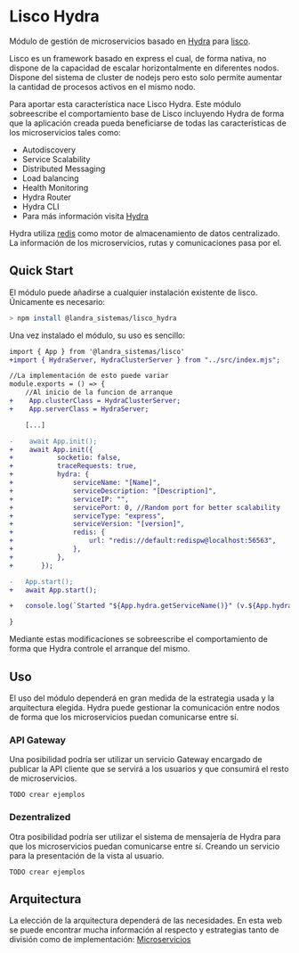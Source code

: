 # Lisco Hydra

Módulo de gestión de microservicios basado en [Hydra](https://www.hydramicroservice.com/) para [lisco](https://github.com/landra-sistemas/lisco).



 Lisco es un framework basado en express el cual, de forma nativa, no dispone de la capacidad de escalar horizontalmente en diferentes nodos. Dispone del sistema de cluster de nodejs pero esto solo permite aumentar la cantidad de procesos activos en el mismo nodo. 

 Para aportar esta característica nace Lisco Hydra. Este módulo sobreescribe el comportamiento base de Lisco incluyendo Hydra de forma que la aplicación creada pueda beneficiarse de todas las características de los microservicios tales como:
 
 - Autodiscovery
 - Service Scalability
 - Distributed Messaging
 - Load balancing
 - Health Monitoring
 - Hydra Router
 - Hydra CLI    
 - Para más información visita [Hydra](https://www.hydramicroservice.com/)



Hydra utiliza [redis](https://redis.io) como motor de almacenamiento de datos centralizado. La información de los microservicios, rutas y comunicaciones pasa por el.


## Quick Start

El módulo puede añadirse a cualquier instalación existente de lisco. Únicamente es necesario:

``` bash
> npm install @landra_sistemas/lisco_hydra
```

Una vez instalado el módulo, su uso es sencillo:

``` diff
import { App } from '@landra_sistemas/lisco'
+import { HydraServer, HydraClusterServer } from "../src/index.mjs";

//La implementación de esto puede variar 
module.exports = () => { 
    //Al inicio de la funcion de arranque
+    App.clusterClass = HydraClusterServer;
+    App.serverClass = HydraServer;

    [...]

-    await App.init();
+    await App.init({
+           socketio: false,
+           traceRequests: true,
+           hydra: {
+               serviceName: "[Name]",
+               serviceDescription: "[Description]",
+               serviceIP: "",
+               servicePort: 0, //Random port for better scalability
+               serviceType: "express",
+               serviceVersion: "[version]",
+               redis: {
+                   url: "redis://default:redispw@localhost:56563",
+               },
+           },
+       });

-   App.start();
+   await App.start();

+   console.log(`Started "${App.hydra.getServiceName()}" (v.${App.hydra.+ getInstanceVersion()})`);

}

```

Mediante estas modificaciones se sobreescribe el comportamiento de forma que Hydra controle el arranque del mismo.


## Uso

El uso del módulo dependerá en gran medida de la estrategia usada y la arquitectura elegida. Hydra puede gestionar la comunicación entre nodos de forma que los microservicios puedan comunicarse entre sí.


### API Gateway

Una posibilidad podría ser utilizar un servicio Gateway encargado de publicar la API cliente que se servirá a los usuarios y que consumirá el resto de microservicios.

`TODO crear ejemplos`

### Dezentralized 

Otra posibilidad podría ser utilizar el sistema de mensajería de Hydra para que los microservicios puedan comunicarse entre sí. Creando un servicio para la presentación de la vista al usuario.

`TODO crear ejemplos`



## Arquitectura

La elección de la arquitectura dependerá de las necesidades. En esta web se puede encontrar mucha información al respecto y estrategias tanto de división como de implementación: [Microservicios](https://microservices.io/patterns/microservices.html)

